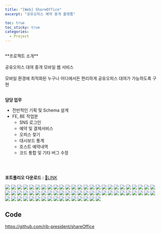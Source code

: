 ```yaml
---
title: "[Web] ShareOffice"
excerpt: "공유오피스 예약 중개 플랫폼"

toc: true
toc_sticky: true
categories:
  - Project
---
```

<br>
**프로젝트 소개**<br>
<br>
공유오피스 대여 중개 모바일 웹 서비스<br>
<br>
모바일 환경에 최적화된 누구나 어디에서든 편리하게 공유오피스 대여가 가능하도록 구현<br>
<br>


**담당 업무**<br>
- 전반적인 기획 및 Schema 설계
- FE, BE 작업분
  - SNS 로그인
  - 예약 및 결제서비스
  - 오피스 찾기
  - 대시보드 통계
  - 호스트 예약내역
  - 코드 통합 및 기타 버그 수정

<br><br>

**포트폴리오 다운로드 :** 
<a href="https://drive.google.com/file/d/1y3f96Qn14KbO2geYPJDBIyxDWEZxx_NN/view?usp=sharing" target="_blank">🔗LINK</a>


![](/assets/images/shareoffice/shareoffice_page-0004.jpg)
![](/assets/images/shareoffice/shareoffice_page-0006.jpg)
![](/assets/images/shareoffice/shareoffice_page-0007.jpg)
![](/assets/images/shareoffice/shareoffice_page-0008.jpg)
![](/assets/images/shareoffice/shareoffice_page-0009.jpg)
![](/assets/images/shareoffice/shareoffice_page-0010.jpg)
![](/assets/images/shareoffice/shareoffice_page-0011.jpg)
![](/assets/images/shareoffice/shareoffice_page-0012.jpg)
![](/assets/images/shareoffice/shareoffice_page-0013.jpg)
![](/assets/images/shareoffice/shareoffice_page-0014.jpg)
![](/assets/images/shareoffice/shareoffice_page-0015.jpg)
![](/assets/images/shareoffice/shareoffice_page-0016.jpg)
![](/assets/images/shareoffice/shareoffice_page-0017.jpg)
![](/assets/images/shareoffice/shareoffice_page-0018.jpg)
![](/assets/images/shareoffice/shareoffice_page-0019.jpg)
![](/assets/images/shareoffice/shareoffice_page-0020.jpg)
![](/assets/images/shareoffice/shareoffice_page-0021.jpg)
![](/assets/images/shareoffice/shareoffice_page-0022.jpg)
![](/assets/images/shareoffice/shareoffice_page-0023.jpg)
![](/assets/images/shareoffice/shareoffice_page-0024.jpg)
![](/assets/images/shareoffice/shareoffice_page-0025.jpg)
![](/assets/images/shareoffice/shareoffice_page-0026.jpg)
![](/assets/images/shareoffice/shareoffice_page-0027.jpg)
![](/assets/images/shareoffice/shareoffice_page-0028.jpg)
![](/assets/images/shareoffice/shareoffice_page-0029.jpg)
![](/assets/images/shareoffice/shareoffice_page-0030.jpg)
![](/assets/images/shareoffice/shareoffice_page-0031.jpg)
![](/assets/images/shareoffice/shareoffice_page-0032.jpg)
![](/assets/images/shareoffice/shareoffice_page-0033.jpg)
![](/assets/images/shareoffice/shareoffice_page-0034.jpg)
![](/assets/images/shareoffice/shareoffice_page-0035.jpg)
![](/assets/images/shareoffice/shareoffice_page-0036.jpg)
![](/assets/images/shareoffice/shareoffice_page-0037.jpg)
![](/assets/images/shareoffice/shareoffice_page-0038.jpg)
![](/assets/images/shareoffice/shareoffice_page-0039.jpg)
![](/assets/images/shareoffice/shareoffice_page-0040.jpg)
![](/assets/images/shareoffice/shareoffice_page-0041.jpg)
![](/assets/images/shareoffice/shareoffice_page-0042.jpg)
![](/assets/images/shareoffice/shareoffice_page-0043.jpg)
![](/assets/images/shareoffice/shareoffice_page-0044.jpg)
![](/assets/images/shareoffice/shareoffice_page-0045.jpg)
![](/assets/images/shareoffice/shareoffice_page-0046.jpg)
![](/assets/images/shareoffice/shareoffice_page-0047.jpg)
![](/assets/images/shareoffice/shareoffice_page-0048.jpg)
![](/assets/images/shareoffice/shareoffice_page-0049.jpg)
![](/assets/images/shareoffice/shareoffice_page-0050.jpg)
![](/assets/images/shareoffice/shareoffice_page-0051.jpg)
![](/assets/images/shareoffice/shareoffice_page-0052.jpg)
![](/assets/images/shareoffice/shareoffice_page-0053.jpg)
![](/assets/images/shareoffice/shareoffice_page-0054.jpg)
![](/assets/images/shareoffice/shareoffice_page-0055.jpg)
![](/assets/images/shareoffice/shareoffice_page-0056.jpg)
![](/assets/images/shareoffice/shareoffice_page-0057.jpg)
![](/assets/images/shareoffice/shareoffice_page-0058.jpg)
![](/assets/images/shareoffice/shareoffice_page-0059.jpg)
![](/assets/images/shareoffice/shareoffice_page-0060.jpg)
![](/assets/images/shareoffice/shareoffice_page-0061.jpg)
![](/assets/images/shareoffice/shareoffice_page-0062.jpg)
![](/assets/images/shareoffice/shareoffice_page-0063.jpg)
![](/assets/images/shareoffice/shareoffice_page-0064.jpg)
![](/assets/images/shareoffice/shareoffice_page-0065.jpg)
![](/assets/images/shareoffice/shareoffice_page-0066.jpg)
![](/assets/images/shareoffice/shareoffice_page-0067.jpg)
![](/assets/images/shareoffice/shareoffice_page-0068.jpg)
![](/assets/images/shareoffice/shareoffice_page-0069.jpg)
![](/assets/images/shareoffice/shareoffice_page-0070.jpg)
  

    
  

## Code
<https://github.com/rib-president/shareOffice>
